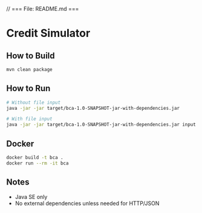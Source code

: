 // === File: README.md ===
# Credit Simulator

## How to Build
```bash
mvn clean package
```

## How to Run
```bash
# Without file input
java -jar -jar target/bca-1.0-SNAPSHOT-jar-with-dependencies.jar

# With file input
java -jar -jar target/bca-1.0-SNAPSHOT-jar-with-dependencies.jar input.txt
```

## Docker
```bash
docker build -t bca .
docker run --rm -it bca
```

## Notes
- Java SE only
- No external dependencies unless needed for HTTP/JSON